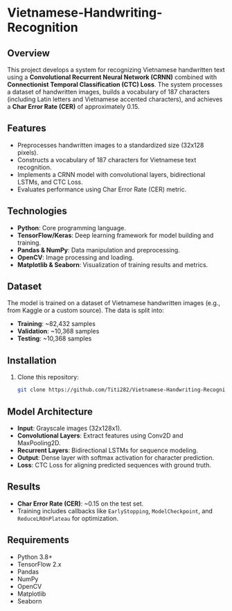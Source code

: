 # Vietnamese-Handwriting-Recognition


## Overview
This project develops a system for recognizing Vietnamese handwritten text using a **Convolutional Recurrent Neural Network (CRNN)** combined with **Connectionist Temporal Classification (CTC) Loss**. The system processes a dataset of handwritten images, builds a vocabulary of 187 characters (including Latin letters and Vietnamese accented characters), and achieves a **Char Error Rate (CER)** of approximately 0.15.

## Features
- Preprocesses handwritten images to a standardized size (32x128 pixels).
- Constructs a vocabulary of 187 characters for Vietnamese text recognition.
- Implements a CRNN model with convolutional layers, bidirectional LSTMs, and CTC Loss.
- Evaluates performance using Char Error Rate (CER) metric.

## Technologies
- **Python**: Core programming language.
- **TensorFlow/Keras**: Deep learning framework for model building and training.
- **Pandas & NumPy**: Data manipulation and preprocessing.
- **OpenCV**: Image processing and loading.
- **Matplotlib & Seaborn**: Visualization of training results and metrics.

## Dataset
The model is trained on a dataset of Vietnamese handwritten images (e.g., from Kaggle or a custom source). The data is split into:

- **Training**: ~82,432 samples
- **Validation**: ~10,368 samples
- **Testing**: ~10,368 samples

## Installation
1. Clone this repository:
   ```bash
   git clone https://github.com/Titi282/Vietnamese-Handwriting-Recognition.git
## Model Architecture
- **Input**: Grayscale images (32x128x1).
- **Convolutional Layers**: Extract features using Conv2D and MaxPooling2D.
- **Recurrent Layers**: Bidirectional LSTMs for sequence modeling.
- **Output**: Dense layer with softmax activation for character prediction.
- **Loss**: CTC Loss for aligning predicted sequences with ground truth.

## Results
- **Char Error Rate (CER)**: ~0.15 on the test set.
- Training includes callbacks like `EarlyStopping`, `ModelCheckpoint`, and `ReduceLROnPlateau` for optimization.

## Requirements
- Python 3.8+
- TensorFlow 2.x
- Pandas
- NumPy
- OpenCV
- Matplotlib
- Seaborn
